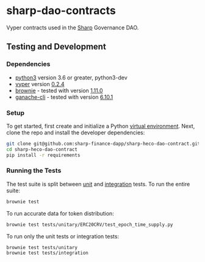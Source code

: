 # sharp-dao-contracts 

Vyper contracts used in the [Sharp](https://www.sharp.finance/) Governance DAO.

## Testing and Development

### Dependencies

* [python3](https://www.python.org/downloads/release/python-368/) version 3.6 or greater, python3-dev
* [vyper](https://github.com/vyperlang/vyper) version [0.2.4](https://github.com/vyperlang/vyper/releases/tag/v0.2.4)
* [brownie](https://github.com/iamdefinitelyahuman/brownie) - tested with version [1.11.0](https://github.com/eth-brownie/brownie/releases/tag/v1.11.0)
* [ganache-cli](https://github.com/trufflesuite/ganache-cli) - tested with version [6.10.1](https://github.com/trufflesuite/ganache-cli/releases/tag/v6.10.1)

### Setup

To get started, first create and initialize a Python [virtual environment](https://docs.python.org/3/library/venv.html). Next, clone the repo and install the developer dependencies:

```bash
git clone git@github.com:sharp-finance-dapp/sharp-heco-dao-contract.git
cd sharp-heco-dao-contract
pip install -r requirements
```

### Running the Tests

The test suite is split between [unit](tests/unitary) and [integration](tests/integration) tests. To run the entire suite:

```bash
brownie test
```

To run accurate data for token distribution:

```bash
brownie test tests/unitary/ERC20CRV/test_epoch_time_supply.py
```

To run only the unit tests or integration tests:

```bash
brownie test tests/unitary
brownie test tests/integration
```

